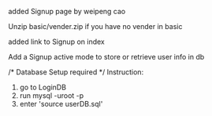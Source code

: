 






added Signup page by weipeng cao

Unzip basic/vender.zip if you have no vender in basic

added link to Signup on index

Add a Signup active mode to store or retrieve user info in db

/* Database Setup required */
Instruction:
1. go to LoginDB 
2. run mysql -uroot -p
3. enter 'source userDB.sql'
